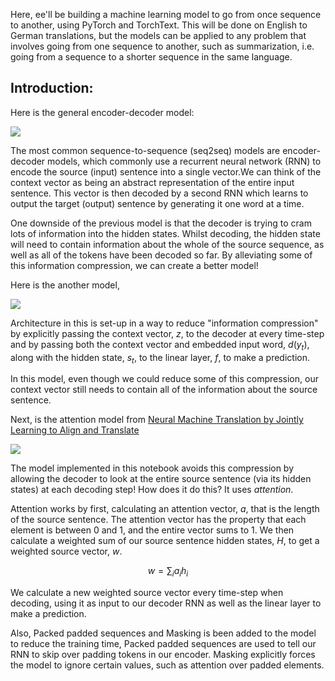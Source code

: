 Here, ee'll be building a machine learning model to go from once sequence to another, using PyTorch and TorchText. This will be done on English to German translations, but the models can be applied to any problem that involves going from one sequence to another, such as summarization, i.e. going from a sequence to a shorter sequence in the same language.


## Introduction:
Here is the general encoder-decoder model:

![](https://github.com/bentrevett/pytorch-seq2seq/blob/master/assets/seq2seq1.png?raw=1)

The most common sequence-to-sequence (seq2seq) models are encoder-decoder models, which commonly use a recurrent neural network (RNN) to encode the source (input) sentence into a single vector.We can think of the context vector as being an abstract representation of the entire input sentence. This vector is then decoded by a second RNN which learns to output the target (output) sentence by generating it one word at a time.

One downside of the previous model is that the decoder is trying to cram lots of information into the hidden states. Whilst decoding, the hidden state will need to contain information about the whole of the source sequence, as well as all of the tokens have been decoded so far. By alleviating some of this information compression, we can create a better model!

Here is the another model,

![](https://github.com/bentrevett/pytorch-seq2seq/blob/master/assets/seq2seq7.png?raw=1)

Architecture in this is set-up in a way to reduce "information compression" by explicitly passing the context vector, $z$, to the decoder at every time-step and by passing both the context vector and embedded input word, $d(y_t)$, along with the hidden state, $s_t$, to the linear layer, $f$, to make a prediction.

In this model, even though we could reduce some of this compression, our context vector still needs to contain all of the information about the source sentence. 

Next, is the attention model from [Neural Machine Translation by Jointly Learning to Align and Translate](https://arxiv.org/abs/1409.0473)

![](https://github.com/bentrevett/pytorch-seq2seq/blob/master/assets/seq2seq10.png?raw=1)


The model implemented in this notebook avoids this compression by allowing the decoder to look at the entire source sentence (via its hidden states) at each decoding step! How does it do this? It uses *attention*. 

Attention works by first, calculating an attention vector, $a$, that is the length of the source sentence. The attention vector has the property that each element is between 0 and 1, and the entire vector sums to 1. We then calculate a weighted sum of our source sentence hidden states, $H$, to get a weighted source vector, $w$. 

$$w = \sum_{i}a_ih_i$$

We calculate a new weighted source vector every time-step when decoding, using it as input to our decoder RNN as well as the linear layer to make a prediction. 


Also, Packed padded sequences and Masking is been added to the model to reduce the training time, Packed padded sequences are used to tell our RNN to skip over padding tokens in our encoder. Masking explicitly forces the model to ignore certain values, such as attention over padded elements.
